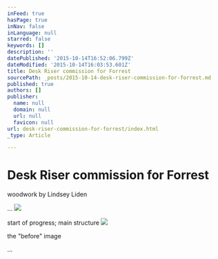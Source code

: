 ```yaml
---
inFeed: true
hasPage: true
inNav: false
inLanguage: null
starred: false
keywords: []
description: ''
datePublished: '2015-10-14T16:52:06.799Z'
dateModified: '2015-10-14T16:03:53.601Z'
title: Desk Riser commission for Forrest
sourcePath: _posts/2015-10-14-desk-riser-commission-for-forrest.md
published: true
authors: []
publisher:
  name: null
  domain: null
  url: null
  favicon: null
url: desk-riser-commission-for-forrest/index.html
_type: Article

---
```

# Desk Riser commission for Forrest

woodwork by Lindsey Liden

...
![](https://the-grid-user-content.s3-us-west-2.amazonaws.com/ae0306f0-3605-4def-baec-83b656eb1a7b.jpg)

start of progress; main structure
![](https://the-grid-user-content.s3-us-west-2.amazonaws.com/3f8fc618-91e7-40e7-95ad-2a0929b8b22f.jpg)

the "before" image

...